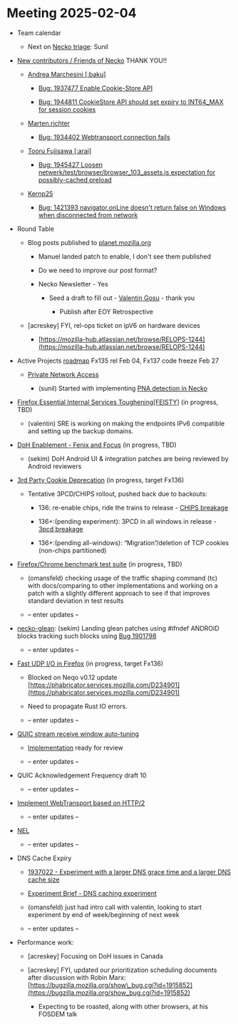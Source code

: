 # Meeting 2025-02-04

-   Team calendar
    

    -   Next on [Necko triage](https://github.com/mozilla-necko/triage-list): Sunil
    

  

-   [New contributors / Friends of Necko](https://bugzilla.mozilla.org/buglist.cgi?v9=sekim%40mozilla.com&f10=assigned_to&o5=equals&f8=assigned_to&n3=1&classification=Client%20Software&classification=Developer%20Infrastructure&classification=Components&classification=Server%20Software&classification=Other&o2=equals&chfield=cf_last_resolved&f9=assigned_to&n5=1&v10=mail%40max-inden.de&bug_type=defect&bug_type=enhancement&bug_type=task&v8=wptsync%40mozilla.bugs&n2=1&o3=equals&f3=assigned_to&v2=kershaw%40mozilla.com&priority=P1&priority=P2&priority=P3&priority=P4&priority=P5&priority=--&chfieldfrom=2025-01-14&o9=equals&n10=1&v5=acreskey%40mozilla.com&product=Core&n8=1&v3=edgul%40mozilla.com&f2=assigned_to&o10=equals&n9=1&f5=assigned_to&o8=equals&f7=assigned_to&o6=equals&component=DOM%3A%20Networking&component=Networking&component=Networking%3A%20Cache&component=Networking%3A%20Cookies&component=Networking%3A%20DNS&component=Networking%3A%20File&component=Networking%3A%20HTTP&component=Networking%3A%20JAR&component=Networking%3A%20Proxy&component=Networking%3A%20WebSockets&n4=1&o1=equals&v7=nobody%40mozilla.org&o4=equals&n6=1&n1=1&query_format=advanced&list_id=17396039&resolution=---&resolution=FIXED&resolution=INVALID&resolution=WONTFIX&resolution=INACTIVE&resolution=DUPLICATE&resolution=WORKSFORME&resolution=INCOMPLETE&resolution=SUPPORT&resolution=EXPIRED&resolution=MOVED&n7=1&v6=rjesup%40jesup.org&v1=valentin.gosu%40gmail.com&f4=assigned_to&bug_status=RESOLVED&bug_status=VERIFIED&bug_status=CLOSED&o7=equals&f6=assigned_to&f1=assigned_to&v4=smayya%40mozilla.com) THANK YOU!!
    

    -   [Andrea Marchesini \[:baku\]](https://bugzilla.mozilla.org/user_profile?user_id=446257)
    

        -   [Bug: 1937477 Enable Cookie-Store API](https://bugzilla.mozilla.org/show_bug.cgi?id=1937477) 
    
        -   [Bug: 1944811 CookieStore API should set expiry to INT64\_MAX for session cookies](https://bugzilla.mozilla.org/show_bug.cgi?id=1944811)
    

    -   [Marten.richter](https://bugzilla.mozilla.org/user_profile?user_id=740854)
    

        -   [Bug: 1934402 Webtransport connection fails](https://bugzilla.mozilla.org/show_bug.cgi?id=1934402)
    

    -   [Tooru Fujisawa \[:arai\]](https://bugzilla.mozilla.org/user_profile?user_id=310076)
    

        -   [Bug: 1945427 Loosen netwerk/test/browser/browser\_103\_assets.js expectation for possibly-cached preload](https://bugzilla.mozilla.org/show_bug.cgi?id=1945427)
    

    -   [Kernp25](https://bugzilla.mozilla.org/user_profile?user_id=436361)
    

        -   [Bug: 1421393 navigator.onLine doesn't return false on Windows when disconnected from network](https://bugzilla.mozilla.org/show_bug.cgi?id=1421393)
    

  

-   Round Table
    

    -   Blog posts published to [planet.mozilla.org](http://planet.mozilla.org)
    

        -   Manuel landed patch to enable, I don't see them published
    
        -   Do we need to improve our post format?
    
        -   Necko Newsletter - Yes
    

            -   Seed a draft to fill out - [Valentin Gosu](mailto:vgosu@mozilla.com) - thank you
    

                -   Publish after EOY Retrospective
    

    -   \[acreskey\] FYI, rel-ops ticket on ipV6 on hardware devices
    

        -   [https://mozilla-hub.atlassian.net/browse/RELOPS-1244](https://mozilla-hub.atlassian.net/browse/RELOPS-1244)
    

  
  

-   Active Projects [roadmap](https://mozilla-hub.atlassian.net/jira/plans/71/scenarios/71?vid=300#plan/backlog) Fx135 rel Feb 04, Fx137 code freeze Feb 27
    

    -   [Private Network Access](https://docs.google.com/document/d/1d-DUEZ0es7yt1MTVfKuQyVif8Nl4WwnlMaDbi31YVi4/edit?tab=t.0#heading=h.em4r66okqzic)
    

        -   (sunil) Started with implementing [PNA detection in Necko](https://bugzilla.mozilla.org/show_bug.cgi?id=1944556)
    

  

-   [Firefox Essential Internal Services Toughening\[FEISTY\]](https://mozilla-hub.atlassian.net/browse/FFXP-2982) (in progress, TBD)
    

    -   (valentin) SRE is working on making the endpoints IPv6 compatible and setting up the backup domains.
    

-   [DoH Enablement - Fenix and Focus](https://mozilla-hub.atlassian.net/browse/FFXP-2634) (in progress, TBD)
    

    -   (sekim) DoH Android UI & integration patches are being reviewed by Android reviewers 
    

-   [3rd Party Cookie Deprecation](https://mozilla-hub.atlassian.net/browse/FFXP-2237) (in progress, target Fx136)
    

    -   Tentative 3PCD/CHIPS rollout, pushed back due to backouts:
    

        -   136: re-enable chips, ride the trains to release - [CHIPS breakage](https://bugzilla.mozilla.org/show_bug.cgi?id=1923692)
    
        -   136+:(pending experiment): 3PCD in all windows in release - [3pcd breakage](https://bugzilla.mozilla.org/show_bug.cgi?id=1917788)
    
        -   136+:(pending all-windows): “Migration”/deletion of TCP cookies (non-chips partitioned)
    

-   [Firefox/Chrome benchmark test suite](https://mozilla-hub.atlassian.net/browse/FFXP-2784) (in progress, TBD)
    

    -   (omansfeld) checking usage of the traffic shaping command (tc) with docs/comparing to other implementations and working on a patch with a slightly different approach to see if that improves standard deviation in test results
    
    -   – enter updates – 
    

-   [necko-glean](https://bugzilla.mozilla.org/show_bug.cgi?id=1854569): (sekim) Landing glean patches using #ifndef ANDROID blocks tracking such blocks using [Bug 1901798](https://bugzilla.mozilla.org/show_bug.cgi?id=1901798)  
    

    -   – enter updates –
    

-   [Fast UDP I/O in Firefox](https://mozilla-hub.atlassian.net/browse/FFXP-2862) (in progress, target Fx136)
    

    -   Blocked on Neqo v0.12 update [https://phabricator.services.mozilla.com/D234901](https://phabricator.services.mozilla.com/D234901)
    
    -   Need to propagate Rust IO errors.
    
    -   – enter updates – 
    

-   [QUIC stream receive window auto-tuning](https://github.com/mozilla/neqo/issues/733)
    

    -   [Implementation](https://github.com/mozilla/neqo/pull/1868) ready for review 
    
    -   – enter updates – 
    

-   QUIC Acknowledgement Frequency draft 10
    

    -   – enter updates – 
    

-   [Implement WebTransport based on HTTP/2](https://mozilla-hub.atlassian.net/browse/FFXP-2594)
    

    -   – enter updates – 
    

-   [NEL](https://bugzilla.mozilla.org/show_bug.cgi?id=1145235)
    

    -   – enter updates –
    

-   DNS Cache Expiry
    

    -   [1937022 - Experiment with a larger DNS grace time and a larger DNS cache size](https://bugzilla.mozilla.org/show_bug.cgi?id=1937022)
    
    -   [Experiment Brief - DNS caching experiment](https://docs.google.com/document/d/1kG2Pfmb6rJqcfOzjKJDumocogfR_QJUKYVMRwjVPXqA/edit?tab=t.0)
    
    -   (omansfeld) just had intro call with valentin, looking to start experiment by end of week/beginning of next week
    
    -   – enter updates – 
    

-   Performance work: 
    

    -   \[acreskey\] Focusing on DoH issues in Canada
    
    -   \[acreskey\] FYI, updated our prioritization scheduling documents after discussion with Robin Marx: [https://bugzilla.mozilla.org/show\_bug.cgi?id=1915852](https://bugzilla.mozilla.org/show_bug.cgi?id=1915852)
    

        -   Expecting to be roasted, along with other browsers, at his FOSDEM talk